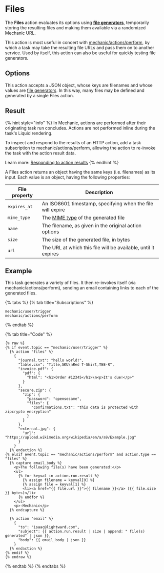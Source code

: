 # Files

The **Files** action evaluates its options using [**file generators**](file-generators/), temporarily storing the resulting files and making them available via a randomized Mechanic URL.

This action is most useful in concert with [mechanic/actions/perform](../../techniques/responding-to-action-results.md), by which a task may take the resulting file URLs and pass them on to another service. Used by itself, this action can also be useful for quickly testing file generators.

## Options

This action accepts a JSON object, whose keys are filenames and whose values are [file generators](file-generators/). In this way, many files may be defined and generated by a single Files action.

## Result

{% hint style="info" %}
In Mechanic, actions are performed after their originating task run concludes. Actions are not performed inline during the task's Liquid rendering.

To inspect and respond to the results of an HTTP action, add a task subscription to mechanic/actions/perform, allowing the action to re-invoke the task with the action result data.

Learn more: [Responding to action results](../../techniques/responding-to-action-results.md)
{% endhint %}

A Files action returns an object having the same keys (i.e. filenames) as its input. Each value is an object, having the following properties:

| File property | Description                                                                                           |
| ------------- | ----------------------------------------------------------------------------------------------------- |
| `expires_at`  | An ISO8601 timestamp, specifying when the file will expire                                            |
| `mime_type`   | The [MIME type](https://www.iana.org/assignments/media-types/media-types.xhtml) of the generated file |
| `name`        | The filename, as given in the original action options                                                 |
| `size`        | The size of the generated file, in bytes                                                              |
| `url`         | The URL at which this file will be available, until it expires                                        |

## Example

This task generates a variety of files. It then re-invokes itself (via mechanic/actions/perform), sending an email containing links to each of the generated files.

{% tabs %}
{% tab title="Subscriptions" %}
```liquid
mechanic/user/trigger
mechanic/actions/perform
```
{% endtab %}

{% tab title="Code" %}
```liquid
{% raw %}
{% if event.topic == "mechanic/user/trigger" %}
  {% action "files" %}
    {
      "journal.txt": "hello world!",
      "table.csv": "Title,SKU\nRed T-Shirt,TEE-R",
      "invoice.pdf": {
        "pdf": {
          "html": "<h1>Order #12345</h1>\n<p>It's due!</p>"
        }
      },
      "secure.zip": {
        "zip": {
          "password": "opensesame",
          "files": {
            "confirmations.txt": "this data is protected with zipcrypto encryption"
          }
        }
      },
      "external.jpg": {
        "url": "https://upload.wikimedia.org/wikipedia/en/a/a9/Example.jpg"
      }
    }
  {% endaction %}
{% elsif event.topic == "mechanic/actions/perform" and action.type == "files" %}
  {% capture email_body %}
    <p>The following file(s) have been generated:</p>
    <ul>
      {% for keyval in action.run.result %}
        {% assign filename = keyval[0] %}
        {% assign file = keyval[1] %}
        <li><a href="{{ file.url }}">{{ filename }}</a> ({{ file.size }} bytes)</li>
      {% endfor %}
    </ul>
    <p>-Mechanic</p>
  {% endcapture %}

  {% action "email" %}
    {
      "to": "isaac@lightward.com",
      "subject": {{ action.run.result | size | append: " file(s) generated" | json }},
      "body": {{ email_body | json }}
    }
  {% endaction %}
{% endif %}
{% endraw %}
```
{% endtab %}
{% endtabs %}
